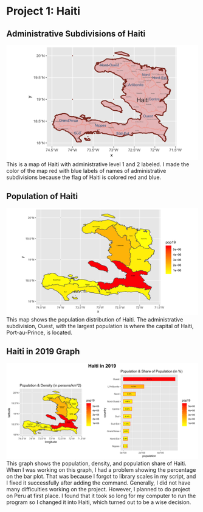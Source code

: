 # Project 1:  Haiti

## Administrative Subdivisions of Haiti
![Administrative Subdivisions of Haiti](https://github.com/Vivian-Zhou-1027/workshop1/blob/master/hti.png "Administrative Subdivisions of Haiti")
This is a map of Haiti with administrative level 1 and 2 labeled. I made the color of the map red with blue labels of names of administrative subdivisions because the flag of Haiti is colored red and blue.
## Population of Haiti
![Population of Haiti](https://github.com/Vivian-Zhou-1027/workshop1/blob/master/hti_pop19.png)
This map shows the population distribution of Haiti. The administrative subdivision, Ouest, with the largest population is where the capital of Haiti, Port-au-Prince, is located.
## Haiti in 2019 Graph
![Haiti in 2019 Graph](https://github.com/Vivian-Zhou-1027/workshop1/blob/master/Haiti.png)
This graph shows the population, density, and population share of Haiti. When I was working on this graph, I had a problem showing the percentage on the bar plot. That was because I forgot to library scales in my script, and I fixed it successfully after adding the command. Generally, I did not have many difficulties working on the project. However, I planned to do project on Peru at first place. I found that it took so long for my computer to run the program so I changed it into Haiti, which turned out to be a wise decision.

